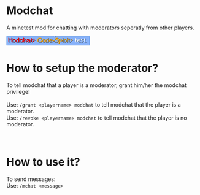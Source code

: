 # Modchat
A minetest mod for chatting with moderators seperatly from other players.

![Screenshot](screenshot.png)

# How to setup the moderator?
To tell modchat that a player is a moderator, grant him/her the modchat privilege!<br>
<br>
Use: `/grant <playername> modchat` to tell modchat that the player is a moderator.<br>
Use: `/revoke <playername> modchat` to tell modchat that the player is no moderator.<br>
<br>
<br>
# How to use it?
To send messages:<br>
Use: `/mchat <message>`<br>
